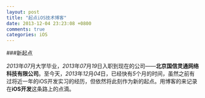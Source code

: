 ```yaml
---
layout: post
title: "起点iOS技术博客"
date: 2013-12-04 23:23:08 +0800
comments: true
categories: iOS
---
```

###新起点

*2013*年*07*月大学毕业，*2013*年*07*月*19*日入职到现在的公司——**北京国信灵通网络科技有限公司**。至今天，*2013*年*12*月*04*日，已经快有*5*个月的时间，虽然之前有过将近一年的iOS开发实习的经历，但依然将此刻作为新的起点。用博客的来记录在**iOS开发**这条路上的点滴。
